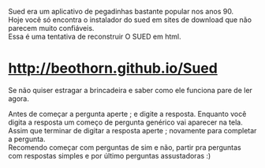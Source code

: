 Sued era um aplicativo de pegadinhas bastante popular nos anos 90.  
Hoje você só encontra o instalador do sued em sites de download que não parecem muito confiáveis.  
Essa é uma tentativa de reconstruir O SUED em html.  

http://beothorn.github.io/Sued
==============================
  
  
Se não quiser estragar a brincadeira e saber como ele funciona pare de ler agora.  
  
  
  
  
  
  
  
  
  
  
  
Antes de começar a pergunta aperte ; e digite a resposta. Enquanto você digita a resposta um começo de pergunta genérico vai aparecer na tela.  
Assim que terminar de digitar a resposta aperte ; novamente para completar a pergunta.  
Recomendo começar com perguntas de sim e não, partir pra perguntas com respostas simples e por último perguntas assustadoras :)  

